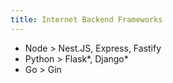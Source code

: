 ```yaml
---
title: Internet Backend Frameworks
---
```


- Node > Nest.JS, Express, Fastify
- Python > Flask*, Django*
- Go > Gin
